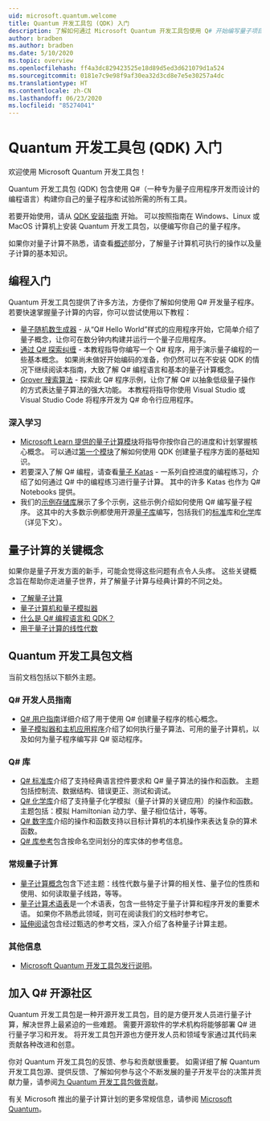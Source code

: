 ```yaml
---
uid: microsoft.quantum.welcome
title: Quantum 开发工具包 (QDK) 入门
description: 了解如何通过 Microsoft Quantum 开发工具包使用 Q# 开始编写量子项目程序。
author: bradben
ms.author: bradben
ms.date: 5/10/2020
ms.topic: overview
ms.openlocfilehash: ff4a3dc829423525e18d89d5ed3d621079d1a524
ms.sourcegitcommit: 0181e7c9e98f9af30ea32d3cd8e7e5e30257a4dc
ms.translationtype: HT
ms.contentlocale: zh-CN
ms.lasthandoff: 06/23/2020
ms.locfileid: "85274041"
---
```

# <a name="get-started-with-the-quantum-development-kit-qdk"></a>Quantum 开发工具包 (QDK) 入门

欢迎使用 Microsoft Quantum 开发工具包！  

Quantum 开发工具包 (QDK) 包含使用 Q#（一种专为量子应用程序开发而设计的编程语言）构建你自己的量子程序和试验所需的所有工具。

若要开始使用，请从 [QDK 安装指南](xref:microsoft.quantum.install) 开始。
可以按照指南在 Windows、Linux 或 MacOS 计算机上安装 Quantum 开发工具包，以便编写你自己的量子程序。

如果你对量子计算不熟悉，请查看[概述](xref:microsoft.quantum.overview.introduction)部分，了解量子计算机可执行的操作以及量子计算的基本知识。

## <a name="get-started-programming"></a>编程入门

Quantum 开发工具包提供了许多方法，方便你了解如何使用 Q# 开发量子程序。
若要快速掌握量子计算的内容，你可以尝试使用以下教程：

* [量子随机数生成器](xref:microsoft.quantum.quickstarts.qrng) - 从“Q# Hello World”样式的应用程序开始，它简单介绍了量子概念，让你可在数分钟内构建并运行一个量子应用程序。
* [通过 Q# 探索纠缠](xref:microsoft.quantum.write-program) - 本教程指导你编写一个 Q# 程序，用于演示量子编程的一些基本概念。
    如果尚未做好开始编码的准备，你仍然可以在不安装 QDK 的情况下继续阅读本指南，大致了解 Q# 编程语言和基本的量子计算概念。
* [Grover 搜索算法](xref:microsoft.quantum.quickstarts.search) - 探索此 Q# 程序示例，让你了解 Q# 以抽象低级量子操作的方式表达量子算法的强大功能。
    本教程将指导你使用 Visual Studio 或 Visual Studio Code 将程序开发为 Q# 命令行应用程序。

### <a name="learning-further"></a>深入学习
* [Microsoft Learn 提供的量子计算模块](https://docs.microsoft.com/learn/browse/?term=quantum)将指导你按你自己的进度和计划掌握核心概念。 可以通过[第一个模块](https://docs.microsoft.com/learn/modules/qsharp-create-first-quantum-development-kit/)了解如何使用 QDK 创建量子程序方面的基础知识。
* 若要深入了解 Q# 编程，请查看[量子 Katas](https://github.com/Microsoft/QuantumKatas) - 一系列自控进度的编程练习，介绍了如何通过 Q# 中的编程练习进行量子计算。
    其中的许多 Katas 也作为 Q# Notebooks 提供。 
* 我们的[示例存储库](https://github.com/Microsoft/Quantum)展示了多个示例，这些示例介绍如何使用 Q# 编写量子程序。 这其中的大多数示例都使用开源[量子库](https://github.com/Microsoft/QuantumLibraries)编写，包括我们的[标准](xref:microsoft.quantum.libraries.standard.intro)库和[化学](xref:microsoft.quantum.chemistry.concepts.intro)库（详见下文）。

## <a name="key-concepts-for-quantum-computing"></a>量子计算的关键概念

如果你是量子开发方面的新手，可能会觉得这些问题有点令人头疼。 这些关键概念旨在帮助你走进量子世界，并了解量子计算与经典计算的不同之处。

* [了解量子计算](xref:microsoft.quantum.overview.understanding)
* [量子计算机和量子模拟器](xref:microsoft.quantum.overview.simulators)
* [什么是 Q# 编程语言和 QDK？](xref:microsoft.quantum.overview.q-sharp)
* [用于量子计算的线性代数](xref:microsoft.quantum.overview.algebra)

## <a name="quantum-development-kit-documentation"></a>Quantum 开发工具包文档

当前文档包括以下额外主题。

### <a name="q-developer-guides"></a>Q# 开发人员指南

* [Q# 用户指南](xref:microsoft.quantum.guide)详细介绍了用于使用 Q# 创建量子程序的核心概念。
* [量子模拟器和主机应用程序](xref:microsoft.quantum.machines)介绍了如何执行量子算法、可用的量子计算机，以及如何为量子程序编写非 Q# 驱动程序。

### <a name="q-libraries"></a>Q# 库

* [Q# 标准库](xref:microsoft.quantum.libraries.standard.intro)介绍了支持经典语言控件要求和 Q# 量子算法的操作和函数。 
    主题包括控制流、数据结构、错误更正、测试和调试。 
* [Q# 化学库](xref:microsoft.quantum.chemistry.concepts.intro)介绍了支持量子化学模拟（量子计算的关键应用）的操作和函数。 主题包括：模拟 Hamiltonian 动力学、量子相位估计，等等。
* [Q# 数字库](xref:microsoft.quantum.numerics.intro)介绍的操作和函数支持以目标计算机的本机操作来表达复杂的算术函数。
* [Q# 库参考](xref:microsoft.quantum.standardlibsintro)包含按命名空间划分的库实体的参考信息。

### <a name="general-quantum-computing"></a>常规量子计算

* [量子计算概念](xref:microsoft.quantum.concepts.intro)包含下述主题：线性代数与量子计算的相关性、量子位的性质和使用、如何读取量子线路，等等。
* [量子计算术语表](xref:microsoft.quantum.glossary)是一个术语表，包含一些特定于量子计算和程序开发的重要术语。
    如果你不熟悉此领域，则可在阅读我们的文档时参考它。
* [延伸阅读](xref:microsoft.quantum.more-information)包含经过甄选的参考文档，深入介绍了各种量子计算主题。

### <a name="additional-info"></a>其他信息

* [Microsoft Quantum 开发工具包发行说明](xref:microsoft.quantum.relnotes)。


## <a name="be-a-part-of-the-q-open-source-community"></a>加入 Q# 开源社区

Quantum 开发工具包是一种开源开发工具包，目的是方便开发人员进行量子计算，解决世界上最紧迫的一些难题。  需要开源软件的学术机构将能够部署 Q# 进行量子学习和开发。 将开发工具包开源也方便开发人员和领域专家通过其代码来贡献各种改进和创意。

你对 Quantum 开发工具包的反馈、参与和贡献很重要。  如需详细了解 Quantum 开发工具包源、提供反馈、了解如何参与这个不断发展的量子开发平台的决策并贡献力量，请参阅[为 Quantum 开发工具包做贡献](xref:microsoft.quantum.contributing)。

有关 Microsoft 推出的量子计算计划的更多常规信息，请参阅 [Microsoft Quantum](https://www.microsoft.com/en-us/quantum/)。

